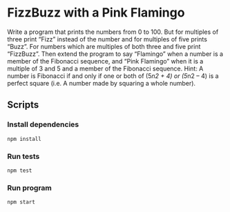 # FizzBuzz with a Pink Flamingo

Write a program that prints the numbers from 0 to 100. But for multiples of three print “Fizz” instead of the number and for multiples of five prints “Buzz”. For numbers which are multiples of both three and five print “FizzBuzz”. Then extend the program to say “Flamingo” when a number is a member of the Fibonacci sequence, and “Pink Flamingo” when it is a multiple of 3 and 5 and a member of the Fibonacci sequence. Hint: A number is Fibonacci if and only if one or both of (5*n2 + 4) or (5*n2 – 4) is a perfect square (i.e. A number made by squaring a whole number).

## Scripts

### Install dependencies
```
npm install
```

### Run tests
```
npm test
```

### Run program
```
npm start
```
